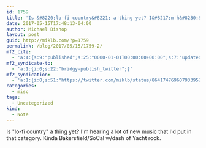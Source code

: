 ```yaml
---
id: 1759
title: 'Is &#8220;lo-fi country&#8221; a thing yet? I&#8217;m h&#8230;&diams;'
date: 2017-05-15T17:48:13-04:00
author: Michael Bishop
layout: post
guid: http://miklb.com/?p=1759
permalink: /blog/2017/05/15/1759-2/
mf2_cite:
  - 'a:4:{s:9:"published";s:25:"0000-01-01T00:00:00+00:00";s:7:"updated";s:25:"0000-01-01T00:00:00+00:00";s:8:"category";a:1:{i:0;s:0:"";}s:6:"author";a:0:{}}'
mf2_syndicate-to:
  - 'a:1:{i:0;s:22:"bridgy-publish_twitter";}'
mf2_syndication:
  - 'a:1:{i:0;s:51:"https://twitter.com/miklb/status/864174769607933952";}'
categories:
  - misc
tags:
  - Uncategorized
kind:
  - Note
---
```

Is "lo-fi country" a thing yet? I'm hearing a lot of new music that I'd put in that category. Kinda Bakersfield/SoCal w/dash of Yacht rock.
